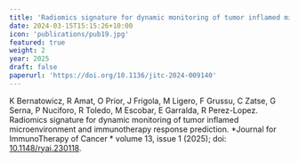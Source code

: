 ```yaml
---
title: 'Radiomics signature for dynamic monitoring of tumor inflamed microenvironment and immunotherapy response prediction'
date: 2024-03-15T15:15:26+10:00
icon: 'publications/pub19.jpg'
featured: true
weight: 2
year: 2025
draft: false
paperurl: 'https://doi.org/10.1136/jitc-2024-009140'
---
```


K Bernatowicz, R Amat, O Prior, J Frigola, M Ligero, F Grussu, C Zatse, G Serna, P Nuciforo, R Toledo, M Escobar, E Garralda, R Perez-Lopez. Radiomics signature for dynamic monitoring of tumor inflamed microenvironment and immunotherapy response prediction. *Journal for ImmunoTherapy of Cancer * volume 13, issue 1 (2025); doi: [10.1148/ryai.230118](https://doi.org/10.1136/jitc-2024-009140).

